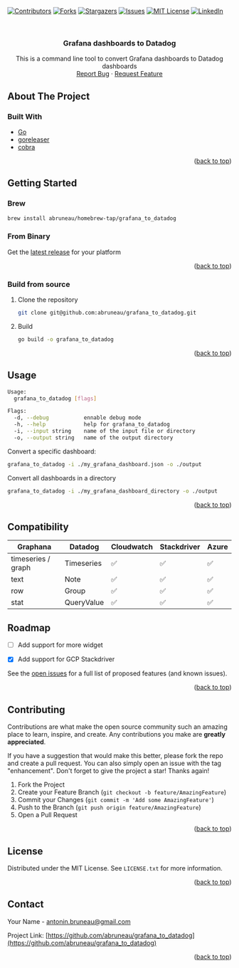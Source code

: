 <a name="readme-top"></a>

[![Contributors][contributors-shield]][contributors-url]
[![Forks][forks-shield]][forks-url]
[![Stargazers][stars-shield]][stars-url]
[![Issues][issues-shield]][issues-url]
[![MIT License][license-shield]][license-url]
[![LinkedIn][linkedin-shield]][linkedin-url]



<!-- PROJECT LOGO -->
<br />
<div align="center">
<h3 align="center">Grafana dashboards to Datadog</h3>

  <p align="center">
    This is a command line tool to convert Grafana dashboards to Datadog dashboards
    <br />
    <a href="https://github.com/abruneau/grafana_to_datadog/issues">Report Bug</a>
    ·
    <a href="https://github.com/abruneau/grafana_to_datadog/issues">Request Feature</a>
  </p>
</div>

<!-- ABOUT THE PROJECT -->
## About The Project
### Built With

* [Go](https://go.dev/)
* [goreleaser](https://goreleaser.com/)
* [cobra](https://github.com/spf13/cobra)

<p align="right">(<a href="#readme-top">back to top</a>)</p>



<!-- GETTING STARTED -->
## Getting Started

### Brew

```sh
brew install abruneau/homebrew-tap/grafana_to_datadog
```



### From Binary

Get the [latest release](https://github.com/abruneau/grafana_to_datadog/releases) for your platform

<p align="right">(<a href="#readme-top">back to top</a>)</p>


### Build from source

1. Clone the repository
   ```sh
   git clone git@github.com:abruneau/grafana_to_datadog.git
   ```
2. Build
    ```sh
    go build -o grafana_to_datadog 
    ```

<p align="right">(<a href="#readme-top">back to top</a>)</p>

## Usage

```sh
Usage:
  grafana_to_datadog [flags]

Flags:
  -d, --debug           ennable debug mode
  -h, --help            help for grafana_to_datadog
  -i, --input string    name of the input file or directory
  -o, --output string   name of the output directory
```

Convert a specific dashboard:

```sh
grafana_to_datadog -i ./my_grafana_dashboard.json -o ./output
```

Convert all dashboards in a directory 

```sh
grafana_to_datadog -i ./my_grafana_dashboard_directory -o ./output
```

<p align="right">(<a href="#readme-top">back to top</a>)</p>

## Compatibility

| Graphana           | Datadog    | Cloudwatch | Stackdriver | Azure |
| ------------------ | ---------- | ---------- | ----------- | ----- |
| timeseries / graph | Timeseries | ✅          | ✅           | ✅     |
| text               | Note       | ✅          | ✅           | ✅     |
| row                | Group      | ✅          | ✅           | ✅     |
| stat               | QueryValue | ✅          | ✅           | ✅     |


<!-- ROADMAP -->
## Roadmap

- [ ] Add support for more widget
- [x] Add support for GCP Stackdriver


See the [open issues](https://github.com/abruneau/grafana_to_datadog/issues) for a full list of proposed features (and known issues).

<p align="right">(<a href="#readme-top">back to top</a>)</p>



<!-- CONTRIBUTING -->
## Contributing

Contributions are what make the open source community such an amazing place to learn, inspire, and create. Any contributions you make are **greatly appreciated**.

If you have a suggestion that would make this better, please fork the repo and create a pull request. You can also simply open an issue with the tag "enhancement".
Don't forget to give the project a star! Thanks again!

1. Fork the Project
2. Create your Feature Branch (`git checkout -b feature/AmazingFeature`)
3. Commit your Changes (`git commit -m 'Add some AmazingFeature'`)
4. Push to the Branch (`git push origin feature/AmazingFeature`)
5. Open a Pull Request

<p align="right">(<a href="#readme-top">back to top</a>)</p>



<!-- LICENSE -->
## License

Distributed under the MIT License. See `LICENSE.txt` for more information.

<p align="right">(<a href="#readme-top">back to top</a>)</p>



<!-- CONTACT -->
## Contact

Your Name - antonin.bruneau@gmail.com

Project Link: [https://github.com/abruneau/grafana_to_datadog](https://github.com/abruneau/grafana_to_datadog)

<p align="right">(<a href="#readme-top">back to top</a>)</p>



<!-- MARKDOWN LINKS & IMAGES -->
<!-- https://www.markdownguide.org/basic-syntax/#reference-style-links -->
[contributors-shield]: https://img.shields.io/github/contributors/abruneau/grafana_to_datadog.svg?style=for-the-badge
[contributors-url]: https://github.com/abruneau/grafana_to_datadog/graphs/contributors
[forks-shield]: https://img.shields.io/github/forks/abruneau/grafana_to_datadog.svg?style=for-the-badge
[forks-url]: https://github.com/abruneau/grafana_to_datadog/network/members
[stars-shield]: https://img.shields.io/github/stars/abruneau/grafana_to_datadog.svg?style=for-the-badge
[stars-url]: https://github.com/abruneau/grafana_to_datadog/stargazers
[issues-shield]: https://img.shields.io/github/issues/abruneau/grafana_to_datadog.svg?style=for-the-badge
[issues-url]: https://github.com/abruneau/grafana_to_datadog/issues
[license-shield]: https://img.shields.io/github/license/abruneau/grafana_to_datadog.svg?style=for-the-badge
[license-url]: https://github.com/abruneau/grafana_to_datadog/blob/master/LICENSE.txt
[linkedin-shield]: https://img.shields.io/badge/-LinkedIn-black.svg?style=for-the-badge&logo=linkedin&colorB=555
[linkedin-url]: https://linkedin.com/in/antoninbruneau